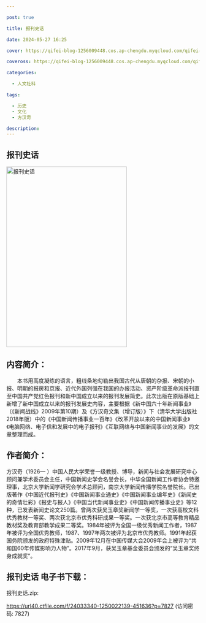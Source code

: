 ```yaml
---

post: true

title: 报刊史话

date: 2024-05-27 16:25

cover: https://qifei-blog-1256009448.cos.ap-chengdu.myqcloud.com/qifei-blog/65ee4fc59f345e8d0322d483.jpg

coveross: https://qifei-blog-1256009448.cos.ap-chengdu.myqcloud.com/qifei-blog/65ee4fc59f345e8d0322d483.jpg

categories:

  - 人文社科

tags:

  - 历史
  - 文化
  - 方汉奇

description:
---
```


## 报刊史话
<img alt="报刊史话 " class="aligncenter loaded" data-was-processed="true" decoding="async" fetchpriority="high" height="471" src="https://qifei-blog-1256009448.cos.ap-chengdu.myqcloud.com/qifei-blog/65ee4fc59f345e8d0322d483.jpg" style="cursor: zoom-in;" width="314"/>

## 内容简介：

　　本书用高度凝练的语言，粗线条地勾勒出我国古代从唐朝的杂报、宋朝的小报、明朝的报房和京报、近代外国列强在我国的办报活动、资产阶级革命派报刊直至中国共产党红色报刊和新中国成立以来的报刊发展简史。此次出版在原版基础上新增了新中国成立以来的报刊发展史内容，主要根据《新中国六十年新闻事业》（《新闻战线》2009年第10期）及《方汉奇文集（增订版）》下（清华大学出版社2018年版）中的《中国新闻传播事业一百年》《改革开放以来的中国新闻事业》《电脑网络、电子信和发展中的电子报刊》《互联网络与中国新闻事业的发展》的文章整理而成。

## 作者简介：

方汉奇（1926— ）中国人民大学荣誉一级教授、博导，新闻与社会发展研究中心顾问兼学术委员会主任，中国新闻史学会名誉会长，中华全国新闻工作者协会特邀理事，北京大学新闻学研究会学术总顾问，南京大学新闻传播学院名誉院长。已出版著作《中国近代报刊史》《中国新闻事业通史》《中国新闻事业编年史》《新闻史的奇情壮彩》《报史与报人》《中国当代新闻事业史》《中国新闻传播事业史》等12种，已发表新闻史论文250篇。曾两次获吴玉章奖新闻学一等奖，一次获高校文科优秀教材一等奖、两次获北京市优秀科研成果一等奖。一次获北京市高等教育精品教材奖及教育部教学成果二等奖。1984年被评为全国一级优秀新闻工作者，1987年被评为全国优秀教师，1987、1997年两次被评为北京市优秀教师。1991年起获国务院颁发的政府特殊津贴。2009年12月在中国传媒大会2009年会上被评为“共和国60年传媒影响力人物”。2017年9月，获吴玉章基金委员会颁发的“吴玉章奖终身成就奖”。

## 报刊史话 电子书下载：



报刊史话.zip: 

https://url40.ctfile.com/f/24033340-1250022139-451636?p=7827 (访问密码: 7827)
